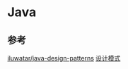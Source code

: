 # Java

## 参考
[iluwatar/java-design-patterns](https://github.com/iluwatar/java-design-patterns)
[设计模式](http://www.runoob.com/design-pattern/design-pattern-tutorial.html)